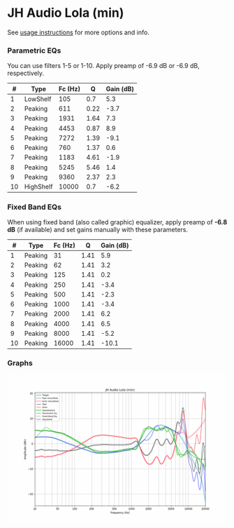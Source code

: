 # JH Audio Lola (min)
See [usage instructions](https://github.com/jaakkopasanen/AutoEq#usage) for more options and info.

### Parametric EQs
You can use filters 1-5 or 1-10. Apply preamp of -6.9 dB or -6.9 dB, respectively.

|   # | Type      |   Fc (Hz) |    Q |   Gain (dB) |
|-----|-----------|-----------|------|-------------|
|   1 | LowShelf  |       105 | 0.7  |         5.3 |
|   2 | Peaking   |       611 | 0.22 |        -3.7 |
|   3 | Peaking   |      1931 | 1.64 |         7.3 |
|   4 | Peaking   |      4453 | 0.87 |         8.9 |
|   5 | Peaking   |      7272 | 1.39 |        -9.1 |
|   6 | Peaking   |       760 | 1.37 |         0.6 |
|   7 | Peaking   |      1183 | 4.61 |        -1.9 |
|   8 | Peaking   |      5245 | 5.46 |         1.4 |
|   9 | Peaking   |      9360 | 2.37 |         2.3 |
|  10 | HighShelf |     10000 | 0.7  |        -6.2 |

### Fixed Band EQs
When using fixed band (also called graphic) equalizer, apply preamp of **-6.8 dB** (if available) and set gains manually with these parameters.

|   # | Type    |   Fc (Hz) |    Q |   Gain (dB) |
|-----|---------|-----------|------|-------------|
|   1 | Peaking |        31 | 1.41 |         5.9 |
|   2 | Peaking |        62 | 1.41 |         3.2 |
|   3 | Peaking |       125 | 1.41 |         0.2 |
|   4 | Peaking |       250 | 1.41 |        -3.4 |
|   5 | Peaking |       500 | 1.41 |        -2.3 |
|   6 | Peaking |      1000 | 1.41 |        -3.4 |
|   7 | Peaking |      2000 | 1.41 |         6.2 |
|   8 | Peaking |      4000 | 1.41 |         6.5 |
|   9 | Peaking |      8000 | 1.41 |        -5.2 |
|  10 | Peaking |     16000 | 1.41 |       -10.1 |

### Graphs
![](./JH%20Audio%20Lola%20(min).png)
